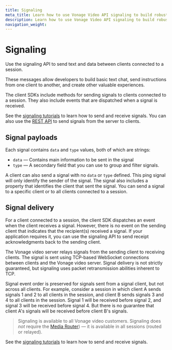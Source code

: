 ```yaml
---
title: Signaling
meta_title: Learn how to use Vonage Video API signaling to build robust messaging into your Android, iOS, or web application.
description: Learn how to use Vonage Video API signaling to build robust messaging into your Android, iOS, or web application. With signaling, users can send messages, control robots, and more!
navigation_weight:
---
```


# Signaling

Use the signaling API to send text and data between clients connected to a session.

These messages allow developers to build basic text chat, send instructions from one client to another, and create other valuable experiences.

The client SDKs include methods for sending signals to clients connected to a session. They also include events that are dispatched when a signal is received.

See the [signaling tutorials](/video/tutorials/video-signaling/introduction/javascript) to learn how to send and receive signals.
You can also use the [REST API](/api/video?#signaling) to send signals from the server to clients.

## Signal payloads

Each signal contains `data` and `type` values, both of which are strings:

* `data` — Contains main information to be sent in the signal
* `type` — A secondary field that you can use to group and filter signals.

A client can also send a signal with no `data` or `type` defined. This ping signal will only identify the sender of the signal.
The signal also includes a property that identifies the client that sent the signal.
You can send a signal to a specific client or to all clients connected to a session.

## Signal delivery

For a client connected to a session, the client SDK dispatches an event when the client receives a signal. However, there is no event on the sending client that indicates that the recipient(s) received a signal. If your application requires it, you can use the signaling API to send receipt acknowledgments back to the sending client.

The Vonage video server relays signals from the sending client to receiving clients. The signal is sent using TCP-based WebSocket connections between clients and the Vonage video server. Signal delivery is not strictly guaranteed, but signaling uses packet retransmission abilities inherent to TCP.

Signal event order is preserved for signals sent from a signal client, but not across all clients. For example, consider a session in which client A sends signals 1 and 2 to all clients in the session, and client B sends signals 3 and 4 to all clients in the session. Signal 1 will be received before signal 2, and signal 3 will be received before signal 4. But there is no guarantee that client A's signals will be received before client B's signals.

> Signaling is available to all Vonage video customers. Signaling does *not* require the [ Media Router](/video/guides/create-session#the-media-router-and-media-modes)) — it is available in all sessions (routed or relayed).

See the [signaling tutorials](/video/tutorials/video-signaling/introduction/javascript) to learn how to send and receive signals.